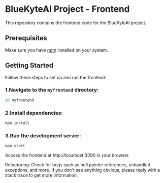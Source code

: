 # BlueKyteAI Project - Frontend

This repository contains the frontend code for the BlueKyteAI project.

## Prerequisites

Make sure you have [npm](https://www.npmjs.com/) installed on your system.

## Getting Started

Follow these steps to set up and run the frontend:

### 1.Navigate to the `myfrontend` directory:

```bash
cd myfrontend
```

### 2.Install dependencies:

```bash
npm install
```
### 3.Run the development server:

```bash
npm start
```
Access the frontend at http://localhost:3000 in your browser.

Refactoring:
Check for bugs such as null pointer references, unhandled exceptions, and more. If you don't see anything obvious, please reply with a stack trace to get more information.